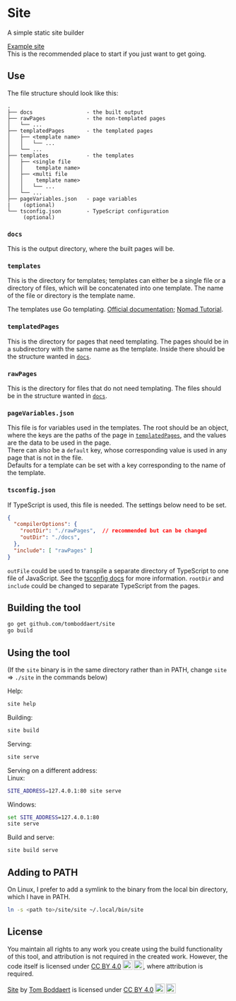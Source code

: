 # Site

A simple static site builder

[Example site](https://gist.github.com/tomBoddaert/eeb098d80db8f16accb2efda6b68182a)  
This is the recommended place to start if you just want to get going.

## Use

The file structure should look like this:
```
.
├── docs                 - the built output
├── rawPages             - the non-templated pages
│   └── ...
├── templatedPages       - the templated pages
│   ├── <template name>
│   │   └── ...
│   └── ...
├── templates            - the templates
│   ├── <single file
│   │    template name>
│   ├── <multi file
│   │    template name>
│   │   └── ...
│   └── ...
├── pageVariables.json   - page variables
|    (optional)
└── tsconfig.json        - TypeScript configuration
     (optional)
```

### `docs`

This is the output directory, where the built pages will be.

### `templates`

This is the directory for templates; templates can either be a single file or a directory of files, which will be concatenated into one template. The name of the file or directory is the template name.

The templates use Go templating. [Official documentation](https://pkg.go.dev/text/template); [Nomad Tutorial](https://developer.hashicorp.com/nomad/tutorials/templates/go-template-syntax).

### `templatedPages`

This is the directory for pages that need templating. The pages should be in a subdirectory with the same name as the template. Inside there should be the structure wanted in [`docs`](#docs).

### `rawPages`

This is the directory for files that do not need templating. The files should be in the structure wanted in [`docs`](#docs).

### `pageVariables.json`

This file is for variables used in the templates. The root should be an object, where the keys are the paths of the page in [`templatedPages`](#templatedpages), and the values are the data to be used in the page.  
There can also be a `default` key, whose corresponding value is used in any page that is not in the file.  
Defaults for a template can be set with a key corresponding to the name of the template.

### `tsconfig.json`

If TypeScript is used, this file is needed. The settings below need to be set.

```json
{
  "compilerOptions": {
    "rootDir": "./rawPages",  // recommended but can be changed
    "outDir": "./docs",
  },
  "include": [ "rawPages" ]
}
```

`outFile` could be used to transpile a separate directory of TypeScript to one file of JavaScript. See the [tsconfig docs](https://aka.ms/tsconfig) for more information.
`rootDir` and `include` could be changed to separate TypeScript from the pages.

## Building the tool

```sh
go get github.com/tomboddaert/site
go build
```

## Using the tool

(If the `site` binary is in the same directory rather than in PATH, change `site` => `./site` in the commands below)

Help:
```sh
site help
```

Building:
```sh
site build
```

Serving:
```sh
site serve
```

Serving on a different address:  
Linux:
```sh
SITE_ADDRESS=127.4.0.1:80 site serve
```

Windows:
```cmd
set SITE_ADDRESS=127.4.0.1:80
site serve
```

Build and serve:
```sh
site build serve
```

## Adding to PATH

On Linux, I prefer to add a symlink to the binary from the local bin directory, which I have in PATH.
```sh
ln -s <path to>/site/site ~/.local/bin/site
```

## License

You maintain all rights to any work you create using the build functionality of this tool, and attribution is not required in the created work.
However, the code itself is licensed under <a href="http://creativecommons.org/licenses/by/4.0/?ref=chooser-v1" target="_blank" rel="license noopener noreferrer" style="display:inline-block;">CC BY 4.0<img style="height:22px!important;margin-left:3px;vertical-align:text-bottom;" src="https://mirrors.creativecommons.org/presskit/icons/cc.svg?ref=chooser-v1"><img style="height:22px!important;margin-left:3px;vertical-align:text-bottom;" src="https://mirrors.creativecommons.org/presskit/icons/by.svg?ref=chooser-v1"></a>, where attribution is required.

<p xmlns:cc="http://creativecommons.org/ns#" xmlns:dct="http://purl.org/dc/terms/"><a property="dct:title" rel="cc:attributionURL" href="https://github.com/tomboddaert/site">Site</a> by <a rel="cc:attributionURL dct:creator" property="cc:attributionName" href="https://tomboddaert.com/">Tom Boddaert</a> is licensed under <a href="http://creativecommons.org/licenses/by/4.0/?ref=chooser-v1" target="_blank" rel="license noopener noreferrer" style="display:inline-block;">CC BY 4.0<img style="height:22px!important;margin-left:3px;vertical-align:text-bottom;" src="https://mirrors.creativecommons.org/presskit/icons/cc.svg?ref=chooser-v1"><img style="height:22px!important;margin-left:3px;vertical-align:text-bottom;" src="https://mirrors.creativecommons.org/presskit/icons/by.svg?ref=chooser-v1"></a></p>
